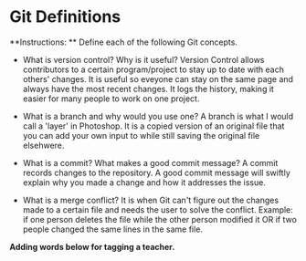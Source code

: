 # Git Definitions

**Instructions: ** Define each of the following Git concepts.

* What is version control?  Why is it useful?
Version Control allows contributors to a certain program/project to stay up to date with each others' changes. It is useful so eveyone can stay on the same page and always have the most recent changes. It logs the history, making it easier for many people to work on one project.  

* What is a branch and why would you use one?
A branch is what I would call a 'layer' in Photoshop. It is a copied version of an original file that you can add your own input to while still saving the original file elsehwere. 

* What is a commit? What makes a good commit message?
A commit records changes to the repository. A good commit message will swiftly explain why you made a change and how it addresses the issue.

* What is a merge conflict?
It is when Git can't figure out the changes made to a certain file and needs the user to solve the conflict. Example: if one person deletes the file while the other person modified it OR if two people changed the same lines in the same file. 

**Adding words below for tagging a teacher.**